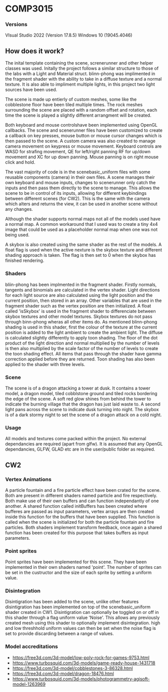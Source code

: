 # COMP3015


### Versions
VIsual Studio 2022 (Version 17.8.5)
Windows 10 (19045.4046)

## How does it work?
The inital template containing the scene, screnerunner and other helper classes was used. Initally the project follows a similar structure to those of the labs with a Light and Material struct. blinn-phong was implimented in the fragment shader with the ability to take in a diffuse texture and a normal texture. It is also able to impliment multiple lights, in this project two light sources have been used.

The scene is made up entierly of custom meshes, some like the cobblestone floor have been tiled multiple times. The rock meshes surrounding the scene are placed with a random offset and rotation, each time the scene is played a slightly different arrangment will be created.

Both keyboard and mouse controlshave been implemented using OpenGL callbacks. The scene and scenerunner files have been customized to create a callback on key presses, mouse button or mouse cursor changes which is then passed to the scene. A custom camera was also created to manage camera movement on keypress or mouse movement. Keyboard controls are WASD for strafing movement, QE for left/right panning RF for up/down movement and XC for up down panning. Mouse panning is on right mouse click and hold.

The vast majority of code is in the scenebasic_uniform files with some reusable components (camera) in their own files. A scene manages their own keyboard and mouse inputs, changes to scenerunner only catch the inputs and then pass them directly to the scene to manage. This allows the scene to be in control of its inputs, allowing for different keybindings between different scenes (for CW2). This is the same with the camera which alters and returns the view, it can be used in another scene without any changes.

Although the shader supports normal maps not all of the models used have a normal map. A common workaround that I used was to create a tiny 4x4 image that could be used as a placeholder normal map when one was not being used.

A skybox is also created using the same shader as the rest of the models. A float flag is used when the active nexture is the skybox texture and different shading approach is taken. The flag is then set to 0 when the skybox has finished rendering.

### Shaders
bliin-phong has been implmented in the fragment shader. Firstly normals, tangents and binomials are calculated in the vertex shader. Light directions for each light source are also calculated using the light position and the current position, then stored in an array. Other variables that are used in the fragment shader such as the vertex position are then initialized. A float called 'isSkybox' is used in the fragment shader to differenciate between skybox textures and other model textures. Skybox textures do not pass through binn-phong wheras all other items do. As mentioned blinn-phong shading is used in this shader, first the colour of the texture at the current position is added to the light ambient to create the ambient light. The diffuse is calculated slightly differently to apply toon shading. The floor of the dot product of the light direction and normal multiplied by the number of levels is then also multiplied by the scale factor of the number of levels to create the toon shading effect. All items that pass through the shader have gamma correction applied before they are returned. Toon shading has also been applied to the shader with three levels.

### Scene
The scene is of a dragon attacking a tower at dusk. It contains a tower model, a dragon model, tiled cobblstone ground and tiled rocks bordering the edge of the scene. A soft red glow shines from behind the tower to indicate the burning village that the dragon has just laid waste to. A second light pans across the scene to indicate dusk turning into night. The skybox is of a dark stormy night to set the scene of a dragon attack on a cold night.

### Usage
All models and textures come packed within the project. No external dependancies are required (apart from glfw). It is assumed that any OpenGL dependancies, GLFW, GLAD etc are in the user/public folder as required.

## CW2

### Vertex Animations
A particle fountain and a fire particle effect have been crated for the scene. Both are present in different shaders named particle and fire respectively. Both make use of their own buffers and can function independantly of one another. A shared function called initBuffers has been created where bufferes are passed as input parameters, vertex arrays are then created inside this function for the buffers that have been supplied. This function is called when the scene is initialized for both the particle fountain and fire particles. Both shaders implement transform feedback, once again a shared function has been created for this purpose that takes buffers as input parameters.

### Point sprites
Point sprites have been implemented for this scene. They have been implemented in their own shaders named 'point'. The number of sprites can be set in the custructor and the size of each sprite by setting a uniform value.

### Disintegration
Disintigration has been added to the scene, unlike other features disintigration has been implemented on top of the scenebasic_uniform shader created in CW1. Disintigration can optionally be toggled on or off in this shader through a flag uniform value 'Noise'. This allows any previously created mesh using this shader to optionally implement disintegration. high and low threshhold uniform values can then be set when the noise flag is set to provide discarding between a range of values.         


### Model accreditations

 - https://free3d.com/3d-model/low-poly-rock-for-games-9753.html
 - https://www.turbosquid.com/3d-models/game-ready-house-1431718
 - https://free3d.com/3d-model/cobblestones-3-86328.html
 - https://free3d.com/3d-model/dragon-18476.html
 - https://www.turbosquid.com/3d-models/photogrammetry-agisoft-model-1263969




